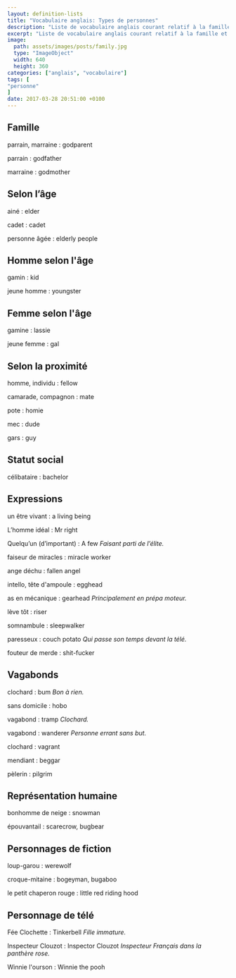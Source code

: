 ```yaml
---
layout: definition-lists
title: "Vocabulaire anglais: Types de personnes"
description: "Liste de vocabulaire anglais courant relatif à la famille et aux différents types de personnes."
excerpt: "Liste de vocabulaire anglais courant relatif à la famille et aux différents types de personnes."
image:
  path: assets/images/posts/family.jpg
  type: "ImageObject"
  width: 640
  height: 360
categories: ["anglais", "vocabulaire"]
tags: [
"personne"
]
date: 2017-03-28 20:51:00 +0100
---
```


## Famille

parrain, marraine
: godparent

parrain
: godfather

marraine
: godmother


## Selon l’âge

ainé
: elder

cadet
: cadet

personne âgée
: elderly people


## Homme selon l'âge

gamin
: kid

jeune homme
: youngster


## Femme selon l'âge

gamine
: lassie

jeune femme
: gal


## Selon la proximité

homme, individu
: fellow

camarade, compagnon
: mate

pote
: homie

mec
: dude

gars
: guy


## Statut social

célibataire
: bachelor


## Expressions

un être vivant
: a living being

L’homme idéal
: Mr right

Quelqu’un (d’important)
: A few
*Faisant parti de l’élite.*

faiseur de miracles
: miracle worker

ange déchu
: fallen angel

intello, tête d'ampoule
: egghead

as en mécanique
: gearhead
*Principalement en prépa moteur.*

lève tôt
: riser

somnambule
: sleepwalker

paresseux
: couch potato
*Qui passe son temps devant la télé.*

fouteur de merde
: shit-fucker


## Vagabonds

clochard
: bum
*Bon à rien.*

sans domicile
: hobo

vagabond
: tramp
*Clochard.*

vagabond
: wanderer
*Personne errant sans but.*

clochard
: vagrant

mendiant
: beggar

pèlerin
: pilgrim


## Représentation humaine

bonhomme de neige
: snowman

épouvantail
: scarecrow, bugbear


## Personnages de fiction

loup-garou
: werewolf

croque-mitaine
: bogeyman, bugaboo

le petit chaperon rouge
: little red riding hood


## Personnage de télé

Fée Clochette
: Tinkerbell
*Fille immature.*

Inspecteur Clouzot
: Inspector Clouzot
*Inspecteur Français dans la panthère rose.*

Winnie l'ourson
: Winnie the pooh
